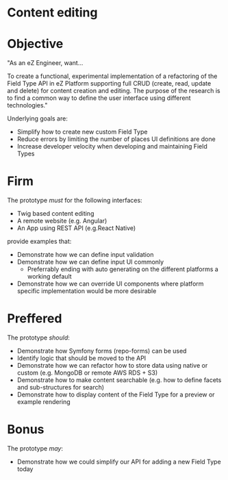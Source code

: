 # Content editing


# Objective

"As an eZ Engineer, want...

To create a functional, experimental implementation of a refactoring of the Field Type API in eZ Platform supporting full CRUD (create, read, update and delete) for content creation and editing. The purpose of the research is to find a common way to define the user interface using different technologies."

Underlying goals are:

* Simplify how to create new custom Field Type
* Reduce errors by limiting the number of places UI definitions are done
* Increase developer velocity when developing and maintaining Field Types

# Firm

The prototype *must* for the following interfaces:
* Twig based content editing
* A remote website (e.g. Angular)
* An App using REST API (e.g.React Native)

provide examples that:

* Demonstrate how we can define input validation
* Demonstrate how we can define input UI commonly
    * Preferrably ending with auto generating on the different platforms a working default
* Demonstrate how we can override UI components where platform specific implementation would be more desirable


# Preffered

The prototype *should*:
* Demonstrate how Symfony forms (repo-forms) can be used
* Identify logic that should be moved to the API
* Demonstrate how we can refactor how to store data using native or custom (e.g. MongoDB or remote AWS RDS + S3)
* Demonstrate how to make content searchable (e.g. how to define facets and sub-structures for search)
* Demonstrate how to display content of the Field Type for a preview or example rendering


# Bonus

The prototype *may*:

* Demonstrate how we could simplify our API for adding a new Field Type today
